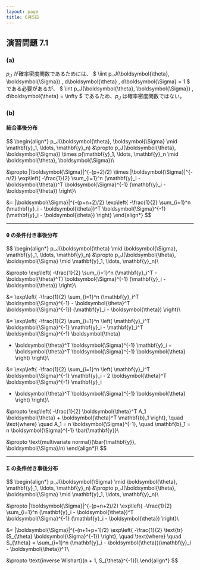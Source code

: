 ```yaml
---
layout: page
title: 6月5日
---
```


<script>
window.MathJax = {
  tex: {
    inlineMath: [['$', '$'], ['\\(', '\\)']],
    displayMath: [['$$', '$$'], ['\\[', '\\]']]
  },
  svg: {
    fontCache: 'global'
  }
};
</script>
<script async src="https://cdn.jsdelivr.net/npm/mathjax@3/es5/tex-mml-chtml.js"></script>

## 演習問題 7.1

### (a)

$p_J$ が確率密度関数であるためには、
$
\iint p_J(\boldsymbol{\theta}, \boldsymbol{\Sigma}) \, d\boldsymbol{\theta} \, d\boldsymbol{\Sigma} = 1
$
である必要があるが、
$
\int p_J(\boldsymbol{\theta}, \boldsymbol{\Sigma}) \, d\boldsymbol{\theta} = \infty
$
であるため、$p_J$ は確率密度関数ではない。

### (b)

#### 結合事後分布

$$
\begin{align*}
p_J(\boldsymbol{\theta}, \boldsymbol{\Sigma} \mid \mathbf{y}_1, \ldots, \mathbf{y}_n) 
&\propto p_J(\boldsymbol{\theta}, \boldsymbol{\Sigma}) \times p(\mathbf{y}_1, \ldots, \mathbf{y}_n \mid \boldsymbol{\theta}, \boldsymbol{\Sigma})\\

&\propto |\boldsymbol{\Sigma}|^{-(p+2)/2} \times |\boldsymbol{\Sigma}|^{-n/2} 
\exp\left\{ -\frac{1}{2} \sum_{i=1}^n (\mathbf{y}_i - \boldsymbol{\theta})^T \boldsymbol{\Sigma}^{-1} (\mathbf{y}_i - \boldsymbol{\theta}) \right\}\\

&= |\boldsymbol{\Sigma}|^{-(p+n+2)/2} 
\exp\left\{ -\frac{1}{2} \sum_{i=1}^n (\mathbf{y}_i - \boldsymbol{\theta})^T \boldsymbol{\Sigma}^{-1} (\mathbf{y}_i - \boldsymbol{\theta}) \right\}
\end{align*}
$$

---

#### $\boldsymbol{\theta}$ の条件付き事後分布

$$
\begin{align*}
p_J(\boldsymbol{\theta} \mid \boldsymbol{\Sigma}, \mathbf{y}_1, \ldots, \mathbf{y}_n) 
&\propto p_J(\boldsymbol{\theta}, \boldsymbol{\Sigma} \mid \mathbf{y}_1, \ldots, \mathbf{y}_n)\\

&\propto \exp\left\{ -\frac{1}{2} \sum_{i=1}^n (\mathbf{y}_i^T - \boldsymbol{\theta}^T) \boldsymbol{\Sigma}^{-1} (\mathbf{y}_i - \boldsymbol{\theta}) \right\}\\

&= \exp\left\{ -\frac{1}{2} \sum_{i=1}^n (\mathbf{y}_i^T \boldsymbol{\Sigma}^{-1} - \boldsymbol{\theta}^T \boldsymbol{\Sigma}^{-1}) (\mathbf{y}_i - \boldsymbol{\theta}) \right\}\\

&= \exp\left\{ -\frac{1}{2} \sum_{i=1}^n \left( \mathbf{y}_i^T \boldsymbol{\Sigma}^{-1} \mathbf{y}_i - \mathbf{y}_i^T \boldsymbol{\Sigma}^{-1} \boldsymbol{\theta} 
- \boldsymbol{\theta}^T \boldsymbol{\Sigma}^{-1} \mathbf{y}_i + \boldsymbol{\theta}^T \boldsymbol{\Sigma}^{-1} \boldsymbol{\theta} \right) \right\}\\

&= \exp\left\{ -\frac{1}{2} \sum_{i=1}^n \left( \mathbf{y}_i^T \boldsymbol{\Sigma}^{-1} \mathbf{y}_i - 2 \boldsymbol{\theta}^T \boldsymbol{\Sigma}^{-1} \mathbf{y}_i 
+ \boldsymbol{\theta}^T \boldsymbol{\Sigma}^{-1} \boldsymbol{\theta} \right) \right\}\\

&\propto \exp\left\{ -\frac{1}{2} \boldsymbol{\theta}^T A_1 \boldsymbol{\theta} + \boldsymbol{\theta}^T \mathbf{b}_1 \right\}, 
\quad \text{where} \quad A_1 = n \boldsymbol{\Sigma}^{-1}, \quad \mathbf{b}_1 = n \boldsymbol{\Sigma}^{-1} \bar{\mathbf{y}}\\

&\propto \text{multivariate normal}(\bar{\mathbf{y}}, \boldsymbol{\Sigma}/n)
\end{align*}\\
$$

---

#### $\boldsymbol{\Sigma}$ の条件付き事後分布

$$
\begin{align*}
p_J(\boldsymbol{\Sigma} \mid \boldsymbol{\theta}, \mathbf{y}_1, \ldots, \mathbf{y}_n) 
&\propto p_J(\boldsymbol{\theta}, \boldsymbol{\Sigma} \mid \mathbf{y}_1, \ldots, \mathbf{y}_n)\\

&\propto |\boldsymbol{\Sigma}|^{-(p+n+2)/2} \exp\left\{ -\frac{1}{2} \sum_{i=1}^n (\mathbf{y}_i - \boldsymbol{\theta})^T \boldsymbol{\Sigma}^{-1} (\mathbf{y}_i - \boldsymbol{\theta}) \right\}\\

&= |\boldsymbol{\Sigma}|^{-(n+1+p+1)/2} \exp\left\{ -\frac{1}{2} \text{tr}(S_{\theta} \boldsymbol{\Sigma}^{-1}) \right\},
\quad \text{where} \quad S_{\theta} = \sum_{i=1}^n (\mathbf{y}_i - \boldsymbol{\theta})(\mathbf{y}_i - \boldsymbol{\theta})^T\\

&\propto \text{inverse Wishart}(n + 1, S_{\theta}^{-1})\\
\end{align*}
$$

